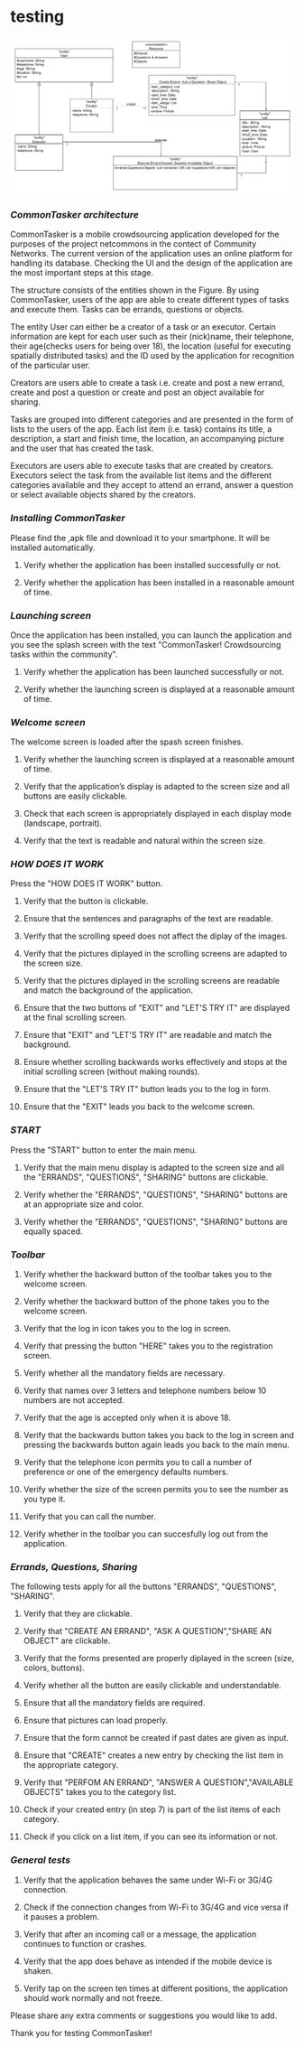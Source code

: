 # testing
![alt text](class_diagram_final.png "CommonTasker architecture")



### *CommonTasker architecture*
CommonTasker is a mobile crowdsourcing application developed for the purposes of the project netcommons in the contect of Community Networks. The current version of the application uses an online platform for handling its database. Checking the UI and the design
of the application are the most important steps at this stage. 

The structure consists of the entities shown in the Figure. By using CommonTasker, users of the app are able to create different types of tasks and execute them. Tasks can be errands, questions or objects. 

The entity User can either be a creator of a task or an executor. Certain information are kept for each user such as their (nick)name, their telephone, their age(checks users for being over 18), the location (useful for executing spatially distributed tasks) and the ID used by the application for recognition of the particular user. 

Creators are users able to create a task i.e. create and post a new errand, create and post a question or create and post an object available for sharing. 


Tasks are grouped into different categories and are presented in the form of lists to the users of the app. Each list item (i.e. task) contains its title, a description, a start and finish time, the location, an accompanying picture and the user that has created the task.

Executors are users able to execute tasks that are created by creators. Executors select the task from the available list items and the different categories available and they accept to attend an errand, answer a question or select available objects shared by the creators.



### *Installing CommonTasker*

Please find the ,apk file and download it to your smartphone. It will be installed automatically. 

1. Verify whether the application has been installed successfully or not. 

2. Verify whether the application has been installed in a reasonable amount of time.


### *Launching screen*
Once the application has been installed, you can launch the application and you see the splash screen
with the text "CommonTasker! Crowdsourcing tasks within the community". 

1. Verify whether the application has been launched successfully or not. 

2. Verify whether the launching screen is displayed at a reasonable amount of time.


### *Welcome screen*
The welcome screen is loaded after the spash screen finishes. 


1. Verify whether the launching screen is displayed at a reasonable amount of time.

2. Verify that the application’s display is adapted to the screen size and all buttons are easily clickable.

3. Check that each screen is appropriately displayed in each display mode (landscape, portrait). 

4. Verify that the text is readable and natural within the screen size. 



### *HOW DOES IT WORK*
Press the "HOW DOES IT WORK" button. 

1. Verify that the button is clickable. 

2. Ensure that the sentences and paragraphs of the text are readable.

3. Verify that the scrolling speed does not affect the diplay of the images. 

4. Verify that the pictures diplayed in the scrolling screens are adapted to the screen size. 

5. Verify that the pictures diplayed in the scrolling screens are readable and match the background of the application. 

6. Ensure that the two buttons of "EXIT" and "LET'S TRY IT" are displayed at the final scrolling screen. 

7. Ensure that "EXIT" and "LET'S TRY IT" are readable and match the background. 

8. Ensure whether scrolling backwards works effectively and stops at the initial scrolling screen (without making rounds). 

9. Ensure that the "LET'S TRY IT" button leads you to the log in form. 

10. Ensure that the "EXIT" leads you back to the welcome screen. 


### *START*
Press the "START" button to enter the main menu. 

1. Verify that the main menu display is adapted to the screen size and all the "ERRANDS", "QUESTIONS", "SHARING" buttons are clickable.

2. Verify whether the "ERRANDS", "QUESTIONS", "SHARING" buttons are at an appropriate size and color. 

3. Verify whether the "ERRANDS", "QUESTIONS", "SHARING" buttons are equally spaced. 


### *Toolbar*

1. Verify whether the backward button of the toolbar takes you to the welcome screen. 

2. Verify whether the backward button of the phone takes you to the welcome screen. 

3. Verify that the log in icon takes you to the log in screen. 

4. Verify that pressing the button "HERE" takes you to the registration screen. 

5. Verify whether all the mandatory fields are necessary. 

6. Verify that names over 3 letters and telephone numbers below 10 numbers are not accepted. 

7. Verify that the age is accepted only when it is above 18. 

8. Verify that the backwards button takes you back to the log in screen and pressing the backwards button again leads you back to the main menu. 

9. Verify that the telephone icon permits you to call a number of preference or one of the emergency defaults numbers.

10. Verify whether the size of the screen permits you to see the number as you type it. 

11. Verify that you can call the number. 

12. Verify whether in the toolbar you can succesfully log out from the application. 

### *Errands, Questions, Sharing*

The following tests apply for all the buttons "ERRANDS", "QUESTIONS", "SHARING". 


1. Verify that they are clickable. 

2. Verify that "CREATE AN ERRAND", "ASK A QUESTION","SHARE AN OBJECT" are clickable. 

3. Verify that the forms presented are properly diplayed in the screen (size, colors, buttons). 

4. Verify whether all the button are easily clickable and understandable. 

5. Ensure that all the mandatory fields are required. 

6. Ensure that pictures can load properly. 

8. Ensure that the form cannot be created if past dates are given as input.

7. Ensure that "CREATE" creates a new entry by checking the list item in the appropriate category.  
 
8. Verify that "PERFOM AN ERRAND", "ANSWER A QUESTION","AVAILABLE OBJECTS" takes you to the category list. 

9. Check if your created entry (in step 7) is part of the list items of each category. 

10. Check if you click on a list item, if you can see its information or not. 


### *General tests*

1. Verify that the application behaves the same under Wi-Fi or 3G/4G connection.

2. Check if the connection changes from Wi-Fi to 3G/4G and vice versa if it pauses a problem. 

3. Verify that after an incoming call or a message, the application continues to function or crashes. 

4. Verify that the app does behave as intended if the mobile device is shaken.

5. Verify tap on the screen ten times at different positions, the application should work normally and not freeze. 

Please share any extra comments or suggestions you would like to add. 

Thank you for testing CommonTasker!




